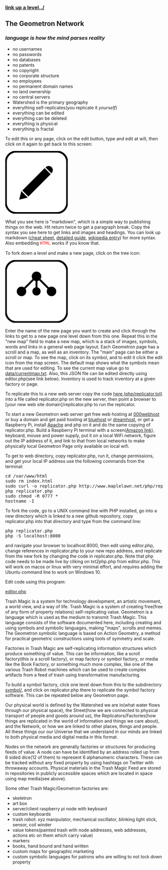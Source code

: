### [link up a level../](../)

## The Geometron Network

### *language is how the mind parses reality*

- no usernames
- no passwords
- no databases
- no patents
- no copyright
- no corporate structure
- no employees
- no permanent domain names
- no land ownership
- no central servers
- Watershed is the primary geography
- everything self-replicates(you replicate it *yourself*)
- everything can be edited
- everything can be deleted
- everything is physical
- everything is fractal

To edit this or any page, click on the edit button, type and edit at will, then click on it again to get back to this screen:

[![](iconsymbols/edit.svg)](pageeditor.html)

What you see here is "markdown", which is a simple way to publishing things on the web. Hit return twice to get a paragraph break.  Copy the syntax you see here to get links and images and headings. You can look up markdown ([cheat sheet](https://www.markdownguide.org/cheat-sheet/), [detailed guide](https://daringfireball.net/projects/markdown/syntax), [wikipedia entry](https://en.wikipedia.org/wiki/Markdown)) for more syntax.  Also embedding <span style = "color:red;font-family:courier;">HTML</span> works if you know that.  

To fork down a level and make a new page, click on the tree icon:

[![](iconsymbols/fork.svg)](list.html)

Enter the name of the new page you want to create and click through the links to get to a new page one level down from this one.  Repeat this in the "new map" field to make a new map, which is a stack of images, symbols, words and links in a general web page layout.  Each Geometron page has a scroll and a map, as well as an inventory.  The "main" page can be either a scroll or map.  To see the map, click on its symbol, and to edit it click the edit icon from the map screen. The default map shows what the symbols mean that are used for editing.  To see the current map value go to [data/currentmap.txt](data/currentmap.txt).  Also, this JSON file can be edited directly using editor.php(see link below).  Inventory is used to track inventory at a given factory or page.  

To replicate this to a new web server copy the code [here (php/replicator.txt)](php/replicator.txt) into a file called replicator.php on the new server, then point a browser to [your new web site domain]/replicator.php to run the replicator.

To start a new Geometron web server get free web hosting at [000webhost](https://www.000webhost.com/) or buy a domain and get paid hosting at [bluehost](https://www.bluehost.com/) or [dreamhost](https://www.dreamhost.com/), or get a Raspberry Pi, install [Apache](https://www.raspberrypi.org/documentation/remote-access/web-server/apache.md) and php on it and do the same copying of replicator.php.  Build a Raspberry Pi terminal with a screen([Amazon link](https://www.amazon.com/gp/product/B01J51CXU4/)), keyboard, mouse and power supply, put it on a local WiFi network, figure out the IP address of it, and link to that from local networks to make physically local Geometron Page only available on local wifi. 


To get to web directory, copy replicator.php, run it, change permissions, and get your local IP address use the following commands from the terminal:
<pre>
cd /var/www/html
sudo rm index.html
sudo curl -o replicator.php http://www.maplelawn.net/php/replicator.txt
php replicator.php
sudo chmod -R 0777 *
hostname -I
</pre>


To fork the code, go to a UNIX command line with PHP installed, go into a new directory which is linked to a new github repository, copy replicator.php into that directory and type from the command line:

<pre>
php replicator.php
php -S localhost:8000
</pre>

 and navigate your browser to localhost:8000, then edit using editor.php, change references in replicator.php to your new repo address, and replicate from the new fork by changing the code in replicator.php.  Note that php code needs to be made live by cliking on txt2php.php from editor.php.  This will work on macos or linux with very minimal effort, and requires adding the Ubuntu command line to work on Windows 10.  


Edit code using this program:

[editor.php](editor.php)

Trash Magic is a system for technology development, an artistic movement, a world view, and a way of life.  Trash Magic is a system of creating free(free of any form of property relations) self-replicating value.  Geometron is a language which is used as the medium to transmit Trash Magic. This language consists of the software documented here, including creating and using symbols and symbolic languages, making "maps", scrolls and memes.  The Geometron symbolic language is based on Action Geometry, a method for practical geometric constructions using tools of symmetry and scale.

Factories in Trash Magic are self-replicating information structures which produce something of value.  This can be information, like a scroll factory(this is a scroll factory), or map factory or symbol factory, or media like the Book Factory, or something much more complex, like one of the various Trash Robot machines which can be used to create complex artifacts from a feed of trash using transformative manufacturing.

To build a symbol factory, click one level down from this to the subdirectory [symbol/](symbol/), and click on replicator.php there to replicate the symbol factory software.  This can be repeated below any Geometron page.

Our physical world is defined by the Watershed we are in(what water flows through our physical space), the Street(how we are connected to physical transport of people and goods around us), the Replicators/Factories(how things are replicated in the world of information and things we care about), and the Network, or how we are linked to other places, things and people.  All these things our our Universe that we understand in our minds are linked to both physical media and digital media in this format.  

Nodes on the network are generally factories or structures for producing feeds of value.  A node can have be identified by an address rolled up from 6 sided dice(12 of them) to represent 6 alphanumeric characters.  These can be tracked without any fixed property by using hashtags on Twitter with throwaway accounts. Physical materials in the Trash Magic Feed are stored in repositories in publicly accessible spaces which are located in space using map media(see above).  

Some other Trash Magic/Geometron factories are:

- skeletron
- art box
- server/client raspberry pi node with keyboard
- custom keyboards
- trash robot: xyz manipulator, mechanical oscillator, blinking light stick, sensor, coil winder
- value tokens(painted trash with node addresses, web addresses, actions etc on them which carry value)
- markers
- books, hand bound and hand written
- custom maps for geographic marketing
- custom symbolic languages for patrons who are willing to not lock down property








